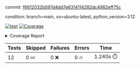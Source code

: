 commit: [f6612032b097d4dd7e6314114282dc4982eff75c](https://github.com/rcmdnk/inherit-docstring/tree/f6612032b097d4dd7e6314114282dc4982eff75c)

condition: branch=main, os=ubuntu-latest, python_version=3.12

[![test](https://github.com/rcmdnk/inherit-docstring/actions/workflows/test.yml/badge.svg)](https://github.com/rcmdnk/inherit-docstring/actions/runs/8792285647)
<a href="https://github.com/rcmdnk/inherit-docstring/blob/f6612032b097d4dd7e6314114282dc4982eff75c/README.md"><img alt="Coverage" src="https://img.shields.io/badge/Coverage-100%25-brightgreen.svg" /></a><details><summary>Coverage Report </summary><table><tr><th>File</th><th>Stmts</th><th>Miss</th><th>Cover</th></tr><tbody><tr><td><b>TOTAL</b></td><td><b>114</b></td><td><b>0</b></td><td><b>100%</b></td></tr></tbody></table></details>

| Tests | Skipped | Failures | Errors | Time |
| ----- | ------- | -------- | -------- | ------------------ |
| 12 | 0 :zzz: | 0 :x: | 0 :fire: | 1.240s :stopwatch: |

